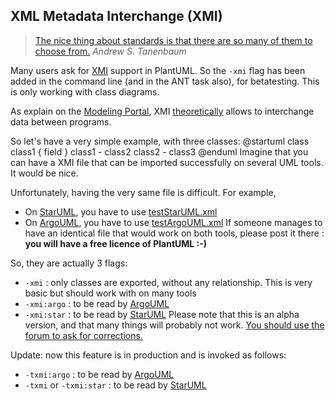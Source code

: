 ## XML Metadata Interchange (XMI)

> [The nice thing about standards is that there are so many of them to choose from.](http://www.quotationspage.com/quote/473.html) *Andrew S. Tanenbaum*

Many users ask for [XMI](http://en.wikipedia.org/wiki/XML_Metadata_Interchange)
support in PlantUML. So the ``-xmi`` flag has been added in the
command line (and in the ANT task also), for betatesting. This is only
working with class diagrams.

As explain on the [Modeling Portal](http://modeling-languages.com/), XMI [theoretically](http://modeling-languages.com/blog/content/xmi-nightmares-argouml-xmi-format-change)
allows to interchange data between programs.

So let's have a very simple example, with three classes:
<plantuml>
@startuml
class class1 {
  field
}
class1 - class2
class2 - class3
@enduml
</plantuml>
Imagine that you can have a XMI file that can be imported successfully on
several UML tools. It would be nice.

Unfortunately, having the very same file is difficult. For
example,
* On [StarUML](http://staruml.sourceforge.net/en), you have to use [testStarUML.xml](http://plantuml.com/testStarUML.xml)
* On [ArgoUML](http://argouml.tigris.org), you have to use [testArgoUML.xml](http://plantuml.com/testArgoUML.xml)
If someone manages to have an identical file that would work on both
tools, please post it there : **you will have a free licence of PlantUML :-)**

So, they are actually 3 flags:
* `-xmi` : only classes are exported, without any relationship. This is very basic but should work with on many tools
* `-xmi:argo` : to be read by [ArgoUML](http://argouml.tigris.org)
* `-xmi:star` : to be read by [StarUML](http://staruml.sourceforge.net/en)
Please note that this is an alpha version, and that many things will probably not work. [You should use the forum to ask for corrections.](http://forum.plantuml.net/)


Update: now this feature is in production and is invoked as follows:
* `-txmi:argo` : to be read by [ArgoUML](http://argouml.tigris.org)
* `-txmi` or `-txmi:star` : to be read by [StarUML](http://staruml.sourceforge.net/en)


